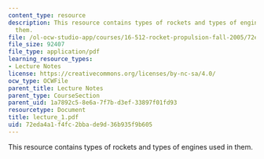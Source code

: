```yaml
---
content_type: resource
description: This resource contains types of rockets and types of engines used in
  them.
file: /ol-ocw-studio-app/courses/16-512-rocket-propulsion-fall-2005/72eda4a1f4fc2bbade9d36b935f9b605_lecture_1.pdf
file_size: 92407
file_type: application/pdf
learning_resource_types:
- Lecture Notes
license: https://creativecommons.org/licenses/by-nc-sa/4.0/
ocw_type: OCWFile
parent_title: Lecture Notes
parent_type: CourseSection
parent_uid: 1a7892c5-8e6a-7f7b-d3ef-33897f01fd93
resourcetype: Document
title: lecture_1.pdf
uid: 72eda4a1-f4fc-2bba-de9d-36b935f9b605
---
```

This resource contains types of rockets and types of engines used in them.